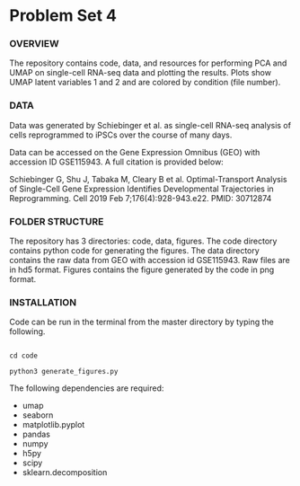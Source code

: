# Problem Set 4

### OVERVIEW
The repository contains code, data, and resources for performing PCA and UMAP on single-cell RNA-seq data and plotting the results. Plots show UMAP latent variables 1 and 2 and are colored by condition (file number).

### DATA
Data was generated by Schiebinger et al. as single-cell RNA-seq analysis of cells reprogrammed to iPSCs over the course of many days.

Data can be accessed on the Gene Expression Omnibus (GEO) with accession ID GSE115943. A full citation is provided below:

Schiebinger G, Shu J, Tabaka M, Cleary B et al. Optimal-Transport Analysis of Single-Cell Gene Expression Identifies Developmental Trajectories in Reprogramming. Cell 2019 Feb 7;176(4):928-943.e22. PMID: 30712874

### FOLDER STRUCTURE
The repository has 3 directories: code, data, figures. The code directory contains python code for generating the figures. The data directory contains the raw data from GEO with accession id GSE115943. Raw files are in hd5 format. Figures contains the figure generated by the code in png format.

### INSTALLATION
Code can be run in the terminal from the master directory by typing the following.

<code>
cd code  <br/>
python3 generate_figures.py
</code>

The following dependencies are required:
- umap
- seaborn
- matplotlib.pyplot
- pandas
- numpy
- h5py
- scipy
- sklearn.decomposition
